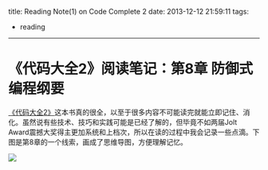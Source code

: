 title: Reading Note(1) on Code Complete 2
date: 2013-12-12 21:59:11
tags:
 - reading
---

《代码大全2》阅读笔记：第8章 防御式编程纲要
============================================

[《代码大全2》](http://book.douban.com/subject/1477390/)这本书真的很全，以至于很多内容不可能读完就能立即记住、消化。虽然说有些技术、技巧和实践可能是已经了解的，但毕竟不如两届Jolt Award震撼大奖得主更加系统和上档次，所以在读的过程中我会记录一些点滴。下图是第8章的一个线索，画成了思维导图，方便理解记忆。
<!-- more -->
![](http://ww1.sinaimg.cn/large/67611bfbgw1ebh92oo3frj213m0yo0z9.jpg)



